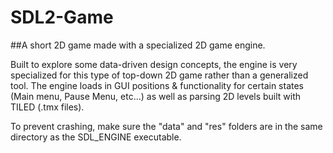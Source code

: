 # SDL2-Game
##A short 2D game made with a specialized 2D game engine.

Built to explore some data-driven design concepts, the engine is very specialized for this type of top-down 2D game rather than a generalized tool. The engine loads in GUI positions & functionality for certain states (Main menu, Pause Menu, etc...) as well as parsing 2D levels built with TILED (.tmx files).

To prevent crashing, make sure the "data" and "res" folders are in the same directory as the SDL_ENGINE executable.
